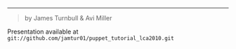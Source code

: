 *** 

> by James Turnbull & Avi Miller

Presentation available at `git://github.com/jamtur01/puppet_tutorial_lca2010.git`

